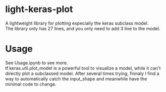 # light-keras-plot
A lightweight library for plotting especially the keras subclass model.  
The library only has 27 lines, and you only need to add 3 line to the model.  
# Usage
See Usage.ipynb to see more.  
tf.keras.util.plot_model is a powerful tool to visualize a model, while it can't directly plot a subclassed model. After several times trying, finnaly I find a way to automatically catch the input_shape and meanwhile have the minimal code to change.

